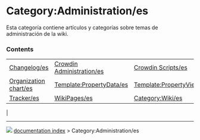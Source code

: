 # Category:Administration/es
Esta categoría contiene artículos y categorías sobre temas de administración de la wiki.

### Contents

|     |     |     |
| --- | --- | --- |
| [Changelog/es](Changelog/es.md) | [Crowdin Administration/es](Crowdin_Administration/es.md) | [Crowdin Scripts/es](Crowdin_Scripts/es.md) |
| [Organization chart/es](Organization_chart/es.md) | [Template:PropertyData/es](Template_PropertyData/es.md) | [Template:PropertyView/es](Template_PropertyView/es.md) |
| [Tracker/es](Tracker/es.md) | [WikiPages/es](WikiPages/es.md) | [Category:Wiki/es](Category_Wiki/es.md) |
|



---
![](images/Button_right.svg) [documentation index](../README.md) > Category:Administration/es

